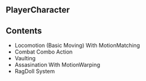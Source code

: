PlayerCharacter
-

Contents
-
- Locomotion (Basic Moving) With MotionMatching
- Combat Combo Action
- Vaulting
- Assasination With MotionWarping
- RagDoll System
